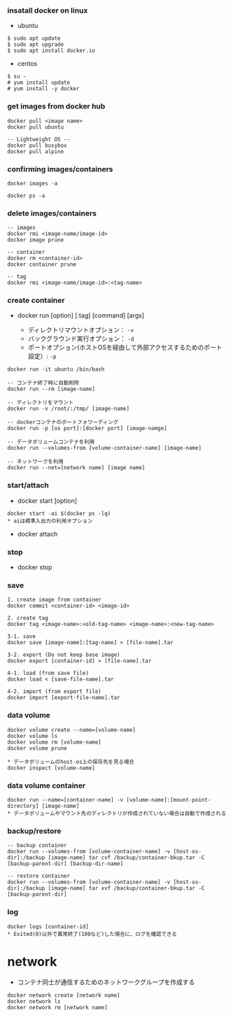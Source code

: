 ### insatall docker on linux 

- ubuntu

```
$ sudo apt update
$ sudo apt upgrade
$ sudo apt install docker.io
```

- centos

```
$ su -
# yum install update
# yum install -y docker
```

### get images from docker hub

```
docker pull <image name>
docker pull ubuntu

-- Lightweight OS --
docker pull busybox
docker pull alpine
```

### confirming images/containers

```
docker images -a

docker ps -a
```

### delete images/containers

```
-- images
docker rmi <image-name/image-id>
docker image prune

-- container
docker rm <container-id>
docker container prune

-- tag
docker rmi <image-name/image-id>:<tag-name>
```

### create container

- docker run [option] <image-name>[:tag] [command] [args]
  - ディレクトリマウントオプション： `-v`
  - バックグラウンド実行オプション： `-d`
  - ポートオプション(ホストOSを経由して外部アクセスするためのポート設定）: `-p`

```
docker run -it ubuntu /bin/bash

-- コンテナ終了時に自動削除
docker run --rm [image-name]

-- ディレクトリをマウント
docker run -v /root/:/tmp/ [image-name]

-- dockerコンテナのポートフォワーディング
docker run -p [os port]:[docker port] [image-namge]

-- データボリュームコンテナを利用
docker run --volumes-from [volume-container-name] [image-name]

-- ネットワークを利用
docker run --net=[network name] [image name]
```

### start/attach

- docker start [option] <container-id>

```
docker start -ai $(docker ps -lq)
* aiは標準入出力の利用オプション
```

- docker attach <container-id>
  
### stop

- docker stop <container-id>

### save

```
1. create image from container
docker commit <container-id> <image-id>

2. create tag
docker tag <image-name>:<old-tag-name> <image-name>:<new-tag-name>

3-1. save 
docker save [image-name]:[tag-name] > [file-name].tar

3-2. export (Do not keep base image)
docker export [container-id] > [file-name].tar

4-1. load (from save file)
docker load < [save-file-name].tar

4-2. import (from export file)
docker import [export-file-name].tar
```

### data volume

```
docker volume create --name=[volume-name]
docker volume ls
docker volume rm [volume-name]
docker volume prune 

* データボリュームのhost-os上の保存先を見る場合
docker inspect [volume-name]
```

### data volume container

```
docker run --name=[container-name] -v [volume-name]:[mount-point-directory] [image-name]
* データボリュームやマウント先のディレクトリが作成されていない場合は自動で作成される
```

### backup/restore

```
-- backup container
docker run --volumes-from [volume-container-name] -v [host-os-dir]:/backup [image-name] tar cvf /backup/container-bkup.tar -C [backup-parent-dir] [backup-dir-name] 

-- restore container
docker run --volumes-from [volume-container-name] -v [host-os-dir]:/backup [image-name] tar xvf /backup/container-bkup.tar -C [backup-parent-dir]
```

### log

```
docker logs [container-id]
* Exited(0)以外で異常終了(100など)した場合に、ログを確認できる
```

# network

- コンテナ同士が通信するためのネットワークグループを作成する

```
docker network create [network name]
docker network ls
docker network rm [network name]
```
